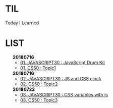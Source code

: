 # TIL
Today I Learned

# LIST
<ul>
    <li style=" list-style:none; ">
        <div style="font-weight:800">20180716</div>
        <ul>
            <li><a href="#">01. JAVASCRIPT30 : JavaScript Drum Kit</a></li>
            <li><a href="#">01. CS50 : Topic1</a></li>
        </ul>
    </li>
    <li style=" list-style:none; ">
        <div style="font-weight:800">20180716</div>
        <ul>
            <li><a href="#">02. JAVASCRIPT30 : JS and CSS clock</a></li>
            <li><a href="#">02. CS50 : Topic2</a></li>
        </ul>
    </li>
    <li style=" list-style:none; ">
        <div style="font-weight:800">20180722</div>
        <ul>
        <li><a href="#">03. JAVASCRIPT30 : CSS variables with js</a></li>
        <li><a href="#">03. CS50 : Topic3</a></li>
        </ul>
    </li>
</ul>
